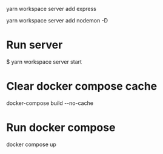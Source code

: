 yarn workspace server add express

yarn workspace server add nodemon -D


# Run server
$ yarn workspace server start

# Clear docker compose cache
docker-compose build --no-cache

# Run docker compose
docker compose up
